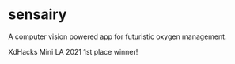 # sensairy
A computer vision powered app for futuristic oxygen management.

XdHacks Mini LA 2021 1st place winner!
